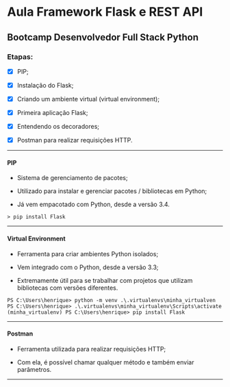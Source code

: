 # Aula Framework Flask e REST API

## Bootcamp Desenvolvedor Full Stack Python

### Etapas:

- [x] PIP;

- [x] Instalação do Flask;

- [x] Criando um ambiente virtual (virtual environment);

- [x] Primeira aplicação Flask;

- [x] Entendendo os decoradores;

- [x] Postman para realizar requisições HTTP.

------------------------------------------------------------------------

#### PIP

- Sistema de gerenciamento de pacotes;

- Utilizado para instalar e gerenciar pacotes / bibliotecas em Python;

- Já vem empacotado com Python, desde a versão 3.4.

``` > pip install Flask ```

-----------------------------------------------------------------------

#### Virtual Environment

- Ferramenta para criar ambientes Python isolados;

- Vem integrado com o Python, desde a versão 3.3;

- Extremamente útil para se trabalhar com projetos que utilizam bibliotecas com versões diferentes.

```
PS C:\Users\henrique> python -m venv .\.virtualenvs\minha_virtualven
PS C:\Users\henrique> .\.virtualenvs\minha_virtualenv\Scripts\activate
(minha_virtualenv) PS C:\Users\henrique> pip install Flask
```

-----------------------------------------------------------------------

#### Postman

- Ferramenta utilizada para realizar requisições HTTP;

- Com ela, é possível chamar qualquer método e também enviar parâmetros.

-----------------------------------------------------------------------

